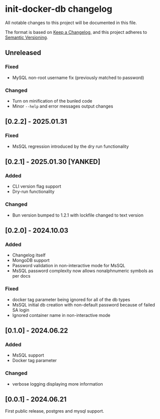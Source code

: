 # init-docker-db changelog

All notable changes to this project will be documented in this file.

The format is based on [Keep a Changelog](https://keepachangelog.com/en/1.1.0/),
and this project adheres to [Semantic Versioning](https://semver.org/spec/v2.0.0.html).

## Unreleased

### Fixed

- MySQL non-root username fix (previously matched to password)

### Changed

- Turn on minification of the bunled code
- Minor `--help` and error messages output changes

## [0.2.2] - 2025.01.31

### Fixed

- MsSQL regression introduced by the dry run functionality

## [0.2.1] - 2025.01.30 [YANKED]

### Added

- CLI version flag support
- Dry-run functionality

### Changed

- Bun version bumped to 1.2.1 with lockfile changed to text version

## [0.2.0] - 2024.10.03

### Added

- Changelog itself
- MongoDB support
- Password validation in non-interactive mode for MsSQL
- MsSQL password complexity now allows nonalphnumeric symbols as per docs

### Fixed

- docker tag parameter being ignored for all of the db types
- MsSQL initial db creation with non-default password because of failed SA login
- Ignored container name in non-interactive mode

## [0.1.0] - 2024.06.22

### Added

- MsSQL support
- Docker tag parameter

### Changed

- verbose logging displaying more information

## [0.0.1] - 2024.06.21

First public release, postgres and mysql support.
